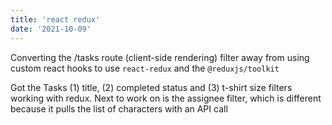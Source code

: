 ```yaml
---
title: 'react redux'
date: '2021-10-09'
---
```


Converting the /tasks route (client-side rendering) filter away from using custom react hooks to use `react-redux` and the `@reduxjs/toolkit`

Got the Tasks (1) title, (2) completed status and (3) t-shirt size filters working with redux.  Next to work on is the assignee filter, which is different because it pulls the list of characters with an API call
